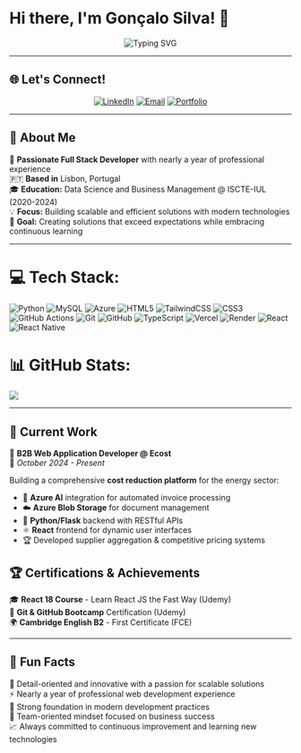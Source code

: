 
# Hi there, I'm Gonçalo Silva! 👋

<div align="center">
  <img src="https://readme-typing-svg.herokuapp.com?font=Fira+Code&weight=600&size=28&duration=4000&pause=1000&color=3B82F6&center=true&vCenter=true&multiline=true&width=600&height=100&lines=Full+Stack+Developer+🚀;Building+Scalable+Solutions+🌱" alt="Typing SVG" />
</div>

---

## 🌐 Let's Connect!

<div align="center">
  
[![LinkedIn](https://img.shields.io/badge/LinkedIn-0077B5?style=for-the-badge&logo=linkedin&logoColor=white)](https://www.linkedin.com/in/gonçalo-silva-3161a1142)
[![Email](https://img.shields.io/badge/Email-D14836?style=for-the-badge&logo=gmail&logoColor=white)](mailto:goncalompjsilva@gmail.com)
[![Portfolio](https://img.shields.io/badge/Portfolio-FF5722?style=for-the-badge&logo=todoist&logoColor=white)](https://your-portfolio-url.com)

</div>

---

## 🌟 About Me

🎯 **Passionate Full Stack Developer** with nearly a year of professional experience  
🇵🇹 **Based in** Lisbon, Portugal  
🎓 **Education:** Data Science and Business Management @ ISCTE-IUL (2020-2024)  
💡 **Focus:** Building scalable and efficient solutions with modern technologies  
🚀 **Goal:** Creating solutions that exceed expectations while embracing continuous learning  

---

# 💻 Tech Stack:
![Python](https://img.shields.io/badge/python-3670A0?style=for-the-badge&logo=python&logoColor=ffdd54) ![MySQL](https://img.shields.io/badge/mysql-4479A1.svg?style=for-the-badge&logo=mysql&logoColor=white) ![Azure](https://img.shields.io/badge/azure-%230072C6.svg?style=for-the-badge&logo=microsoftazure&logoColor=white) ![HTML5](https://img.shields.io/badge/html5-%23E34F26.svg?style=for-the-badge&logo=html5&logoColor=white) ![TailwindCSS](https://img.shields.io/badge/tailwindcss-%2338B2AC.svg?style=for-the-badge&logo=tailwind-css&logoColor=white) ![CSS3](https://img.shields.io/badge/css3-%231572B6.svg?style=for-the-badge&logo=css3&logoColor=white) ![GitHub Actions](https://img.shields.io/badge/github%20actions-%232671E5.svg?style=for-the-badge&logo=githubactions&logoColor=white) ![Git](https://img.shields.io/badge/git-%23F05033.svg?style=for-the-badge&logo=git&logoColor=white) ![GitHub](https://img.shields.io/badge/github-%23121011.svg?style=for-the-badge&logo=github&logoColor=white) ![TypeScript](https://img.shields.io/badge/typescript-%23007ACC.svg?style=for-the-badge&logo=typescript&logoColor=white) ![Vercel](https://img.shields.io/badge/vercel-%23000000.svg?style=for-the-badge&logo=vercel&logoColor=white) ![Render](https://img.shields.io/badge/Render-%46E3B7.svg?style=for-the-badge&logo=render&logoColor=white) ![React](https://img.shields.io/badge/react-%2320232a.svg?style=for-the-badge&logo=react&logoColor=%2361DAFB) ![React Native](https://img.shields.io/badge/react_native-%2320232a.svg?style=for-the-badge&logo=react&logoColor=%2361DAFB)
# 📊 GitHub Stats:
![](https://github-readme-stats.vercel.app/api/top-langs/?username=goncalompjsilva&theme=dark&hide_border=true&include_all_commits=false&count_private=true&layout=compact)

---

## 💼 Current Work

🔧 **B2B Web Application Developer @ Ecost**  
📅 *October 2024 - Present*

Building a comprehensive **cost reduction platform** for the energy sector:
- 🤖 **Azure AI** integration for automated invoice processing
- ☁️ **Azure Blob Storage** for document management  
- 🐍 **Python/Flask** backend with RESTful APIs
- ⚛️ **React** frontend for dynamic user interfaces
- 🏆 Developed supplier aggregation & competitive pricing systems

## 🏆 Certifications & Achievements

🎓 **React 18 Course** - Learn React JS the Fast Way (Udemy)  
🔧 **Git & GitHub Bootcamp** Certification (Udemy)  
🌍 **Cambridge English B2** - First Certificate (FCE)  

---

## 💭 Fun Facts

🌟 Detail-oriented and innovative with a passion for scalable solutions  
⚡ Nearly a year of professional web development experience  
🎯 Strong foundation in modern development practices  
🤝 Team-oriented mindset focused on business success  
📈 Always committed to continuous improvement and learning new technologies  
